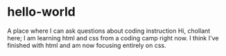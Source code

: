 # hello-world
A place where I can ask questions about coding instruction
Hi, chollant here; I am learning html and css from a coding camp right now.
I think I've finished with html and am now focusing entirely on css.
